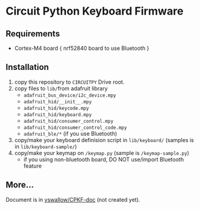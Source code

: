 # Circuit Python Keyboard Firmware

## Requirements
* Cortex-M4 board
{ nrf52840 board to use Bluetooth }

## Installation
1. copy this repository to `CIRCUITPY` Drive root.
2. copy files to `lib/`from adafruit library
    * `adafruit_bus_device/i2c_device.mpy`
    * `adafruit_hid/__init__.mpy`
    * `adafruit_hid/keycode.mpy`
    * `adafruit_hid/keyboard.mpy`
    * `adafruit_hid/consumer_control.mpy`
    * `adafruit_hid/consumer_control_code.mpy`
    * `adafruit_ble/*` (if you use Bluetooth)
3. copy/make your keyboard definision script in `lib/keyboard/` (samples is in `lib/keyboard-sample/`)
4. copy/make your keymap on `/keymap.py` (sample is `/keymap-sample.py`)
    * if you using non-bluetooth board, DO NOT use/import Bluetooth feature

## More...
Document is in [yswallow/CPKF-doc](https://github.com/yswallow/CPKF-doc) (not created yet).